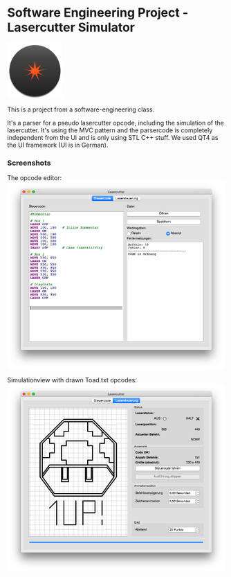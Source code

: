 # Software Engineering Project - Lasercutter Simulator

![](Assets/LaserCutter.png)

This is a project from a software-engineering class.

It's a parser for a pseudo lasercutter opcode, including the simulation of the lasercutter. It's using the MVC pattern and the parsercode is completely independent from the UI and is only using STL C++ stuff. We used QT4 as the UI framework (UI is in German).

### Screenshots

The opcode editor:
![](Assets/Code-Editor.png)

Simulationview with drawn Toad.txt opcodes:
![](Assets/Simulator.png)
